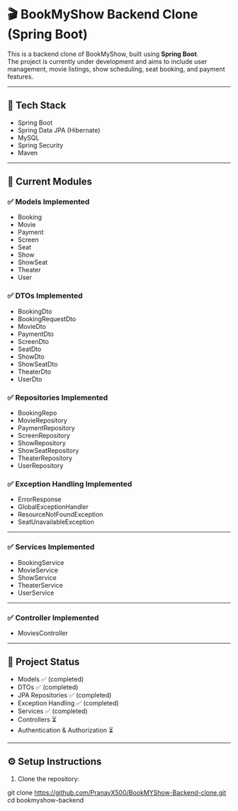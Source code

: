 # 🎬 BookMyShow Backend Clone (Spring Boot)

This is a backend clone of BookMyShow, built using **Spring Boot**.  
The project is currently under development and aims to include user management, movie listings, show scheduling, seat booking, and payment features.

---

## 🚀 Tech Stack
- Spring Boot  
- Spring Data JPA (Hibernate)  
- MySQL  
- Spring Security  
- Maven  
---

## 📂 Current Modules

### ✅ Models Implemented
- Booking  
- Movie  
- Payment  
- Screen  
- Seat  
- Show  
- ShowSeat  
- Theater  
- User  

### ✅ DTOs Implemented
- BookingDto  
- BookingRequestDto  
- MovieDto  
- PaymentDto  
- ScreenDto  
- SeatDto  
- ShowDto  
- ShowSeatDto  
- TheaterDto  
- UserDto  

### ✅ Repositories Implemented
- BookingRepo  
- MovieRepository  
- PaymentRepository  
- ScreenRepository  
- ShowRepository  
- ShowSeatRepository  
- TheaterRepository  
- UserRepository  

### ✅ Exception Handling Implemented
- ErrorResponse  
- GlobalExceptionHandler  
- ResourceNotFoundException  
- SeatUnavailableException  

---
### ✅ Services Implemented
- BookingService
- MovieService
- ShowService
- TheaterService
- UserService

---
### ✅ Controller Implemented
- MoviesController

---
## 📌 Project Status
- Models ✅ (completed)  
- DTOs ✅ (completed)  
- JPA Repositories ✅ (completed)  
- Exception Handling ✅ (completed)  
- Services ✅ (completed)  
- Controllers ⏳ 
- Authentication & Authorization ⏳  

---
 ## 


## ⚙️ Setup Instructions
1. Clone the repository:

git clone https://github.com/PranavX500/BookMYShow-Backend-clone.git
   cd bookmyshow-backend
